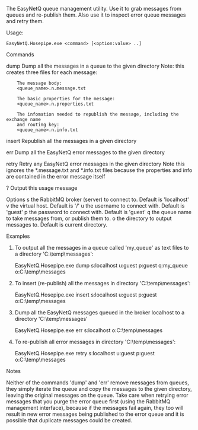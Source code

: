 The EasyNetQ queue management utility. Use it to grab messages from queues and re-publish them. Also use it to inspect error queue messages and retry them.

Usage:

    EasyNetQ.Hosepipe.exe <command> [<option:value> ..]

Commands

dump	Dump all the messages in a queue to the given directory
		Note: this creates three files for each message:

		The message body:
		<queue_name>.n.message.txt

		The basic properties for the message:
		<queue_name>.n.properties.txt

		The infomation needed to republish the message, including the exchange name
		and routing key:
		<queue_name>.n.info.txt

insert	Republish all the messages in a given directory

err		Dump all the EasyNetQ error messages to the given directory

retry	Retry any EasyNetQ error messages in the given directory
		Note this ignores the *.message.txt and *.info.txt files
		because the properties and info are contained in the error message
		itself

?	Output this usage message

Options
s	the RabbitMQ broker (server) to connect to. Default is 'localhost'
v	the virtual host. Default is '/'
u	the username to connect with. Default is 'guest'
p	the password to connect with. Default is 'guest'
q	the queue name to take messages from, or publish them to.
o	the directory to output messages to. Default is current directory.

Examples
	
1. To output all the messages in a queue called 'my_queue' as text files 
   to a directory 'C:\temp\messages':

	EasyNetQ.Hosepipe.exe dump s:localhost u:guest p:guest q:my_queue o:C:\temp\messages

2. To insert (re-publish) all the messages in directory 'C:\temp\messages':

	EasyNetQ.Hosepipe.exe insert s:localhost u:guest p:guest o:C:\temp\messages

3. Dump all the EasyNetQ messages queued in the broker localhost to a directory
   'C:\temp\messages'

	EasyNetQ.Hosepipe.exe err s:localhost o:C:\temp\messages

4. To re-publish all error messages in directory 'C:\temp\messages':

	EasyNetQ.Hosepipe.exe retry s:localhost u:guest p:guest o:C:\temp\messages

Notes

Neither of the commands 'dump' and 'err' remove messages from queues, they simply
iterate the queue and copy the messages to the given directory, leaving the original 
messages on the queue. Take care when retrying error messages that you purge the error 
queue first (using the RabbitMQ management interface), because if the messages fail 
again, they too will result in new error messages being published to the error queue 
and it is possible that	duplicate messages could be created.
